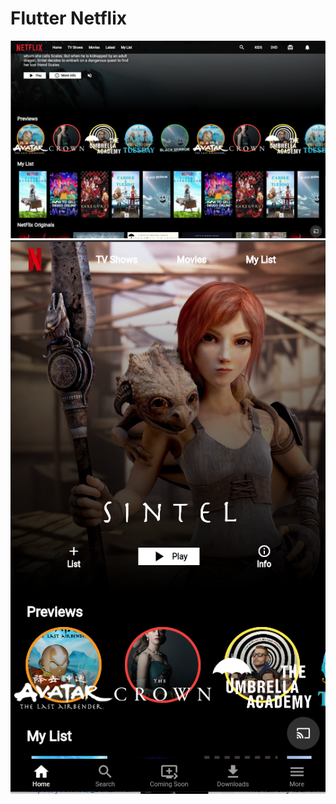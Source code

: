 # Flutter Netflix

![Alt text](/Capture.PNG?raw=true "Desktop View")
![Alt text](/Capture1.PNG?raw=true "Mobile Page")
